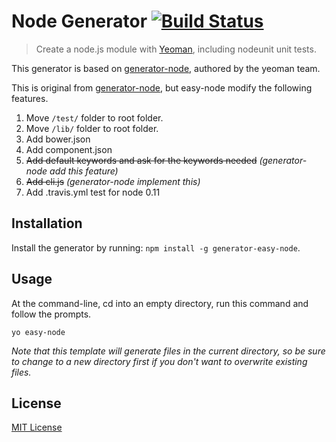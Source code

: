 # Node Generator [![Build Status](https://secure.travis-ci.org/easy-node/generator-easy-node.svg?branch=master)](https://travis-ci.org/easy-node/generator-easy-node)

> Create a node.js module with [Yeoman][], including nodeunit unit tests.

This generator is based on
[generator-node](https://github.com/yeoman/generator-node/), authored by the
yeoman team.

This is original from [generator-node](https://github.com/yeoman/generator-node/), but easy-node modify the following features.

1. Move `/test/` folder to root folder.
2. Move `/lib/` folder to root folder.
3. Add bower.json
4. Add component.json
5. <s>Add default keywords and ask for the keywords needed</s> *(generator-node add this feature)*
6. <s>Add cli.js</s> *(generator-node implement this)*
7. Add .travis.yml test for node 0.11

[Yeoman]: http://yeoman.io/


## Installation

Install the generator by running: `npm install -g generator-easy-node`.


## Usage

At the command-line, cd into an empty directory, run this command and follow the prompts.

```
yo easy-node
```

_Note that this template will generate files in the current directory, so be sure to change to a new directory first if you don't want to overwrite existing files._


## License

[MIT License](http://en.wikipedia.org/wiki/MIT_License)

